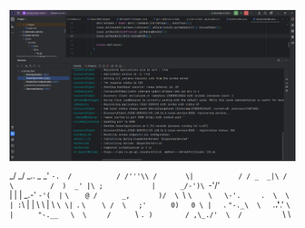 ![lesson11.png](lesson11.png)


_/     \_/           _.. _
   _'  `-.  /           / /'''\\
  /       \|           / / _  _|\
 /          \         /  )  _' |\
;            |      _/-')\ `-'/' \
|     |       | _.-'      ` -'(  |
`     `\    @ /      _,       )/  \
 `\     `\    \   \-'.     .  \  \ |
  :`\     |  | \   \ |      \  `\ \|
  `. `\    \ /  \   ;'      0)   0 \
   |   `\.  `"-._\  \   `.__.'__.'  `\
   |      "-.__   \  \     /      `\  `.
   )        / ,\_./'  \  /          `\  \
